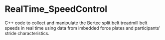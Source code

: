 # RealTime_SpeedControl
C++ code to collect and manipulate the Bertec split belt treadmill belt speeds in real time using data from imbedded force plates and participants' stride characteristics.
